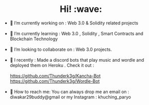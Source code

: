 <h1 align='center'> Hi! :wave:</h1>

- 🔭 I’m currently working on : Web 3.0 & Solidity related projects <br> <br>
- 🌱 I’m currently learning : Web 3.0 , Solidity , Smart Contracts and Blockchain Technology  <br> <br>
- 👯 I’m looking to collaborate on : Web 3.0 projects. <br> <br>
- 👯 I recently : Made a discord bots that play music and wordle and deployed them on Heroku . Check it out :  <br> <br>
       https://github.com/Thunderk3g/Kancha-Bot  <br>
       https://github.com/Thunderk3g/Wordle-Bot   <br> <br>
- 💬 How to reach me: You can always drop me an email on : diwakar29buddy@gmail or my Instagram : khuching_paryo
